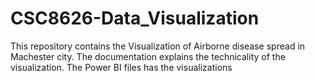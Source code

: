 # CSC8626-Data_Visualization
This repository contains the Visualization of Airborne disease spread in Machester city.
The documentation explains the technicality of the visualization.
The Power BI files has the visualizations
